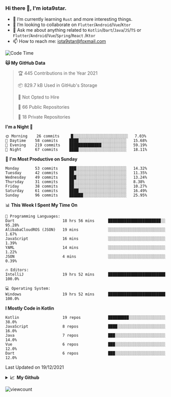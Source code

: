 ### Hi there 👋, I'm iota9star.

- 🌱 I’m currently learning `Rust` and more interesting things.
- 👯 I’m looking to collaborate on `Flutter`/`Android`/`Vue`/`Ktor`
- 💬 Ask me about anything related to `Kotlin`/`Dart`/`Java`/`JS`/`TS` or `Flutter`/`Android`/`Vue`/`Spring`/`React`
  /`Ktor`
- 📫 How to reach me: [iota9star@foxmail.com](iota9star@foxmail.com)



<!--START_SECTION:waka-->
![Code Time](http://img.shields.io/badge/Code%20Time-2%2C602%20hrs%2034%20mins-blue)

**🐱 My GitHub Data** 

> 🏆 445 Contributions in the Year 2021
 > 
> 📦 829.7 kB Used in GitHub's Storage 
 > 
> 🚫 Not Opted to Hire
 > 
> 📜 66 Public Repositories 
 > 
> 🔑 18 Private Repositories  
 > 
**I'm a Night 🦉** 

```text
🌞 Morning    26 commits     █░░░░░░░░░░░░░░░░░░░░░░░░   7.03% 
🌆 Daytime    58 commits     ████░░░░░░░░░░░░░░░░░░░░░   15.68% 
🌃 Evening    219 commits    ██████████████░░░░░░░░░░░   59.19% 
🌙 Night      67 commits     ████░░░░░░░░░░░░░░░░░░░░░   18.11%

```
📅 **I'm Most Productive on Sunday** 

```text
Monday       53 commits     ███░░░░░░░░░░░░░░░░░░░░░░   14.32% 
Tuesday      42 commits     ██░░░░░░░░░░░░░░░░░░░░░░░   11.35% 
Wednesday    49 commits     ███░░░░░░░░░░░░░░░░░░░░░░   13.24% 
Thursday     31 commits     ██░░░░░░░░░░░░░░░░░░░░░░░   8.38% 
Friday       38 commits     ██░░░░░░░░░░░░░░░░░░░░░░░   10.27% 
Saturday     61 commits     ████░░░░░░░░░░░░░░░░░░░░░   16.49% 
Sunday       96 commits     ██████░░░░░░░░░░░░░░░░░░░   25.95%

```


📊 **This Week I Spent My Time On** 

```text
💬 Programming Languages: 
Dart                     18 hrs 56 mins      ███████████████████████░░   95.28% 
AlibabaCloudROS (JSON)   19 mins             ░░░░░░░░░░░░░░░░░░░░░░░░░   1.67% 
JavaScript               16 mins             ░░░░░░░░░░░░░░░░░░░░░░░░░   1.39% 
YAML                     14 mins             ░░░░░░░░░░░░░░░░░░░░░░░░░   1.22% 
JSON                     4 mins              ░░░░░░░░░░░░░░░░░░░░░░░░░   0.39%

🔥 Editors: 
IntelliJ                 19 hrs 52 mins      █████████████████████████   100.0%

💻 Operating System: 
Windows                  19 hrs 52 mins      █████████████████████████   100.0%

```

**I Mostly Code in Kotlin** 

```text
Kotlin                   19 repos            █████████░░░░░░░░░░░░░░░░   38.0% 
JavaScript               8 repos             ████░░░░░░░░░░░░░░░░░░░░░   16.0% 
Java                     7 repos             ███░░░░░░░░░░░░░░░░░░░░░░   14.0% 
Vue                      6 repos             ███░░░░░░░░░░░░░░░░░░░░░░   12.0% 
Dart                     6 repos             ███░░░░░░░░░░░░░░░░░░░░░░   12.0%

```



 Last Updated on 19/12/2021
<!--END_SECTION:waka-->

<details>
  <summary><b>📈&nbsp;&nbsp;My Github</b></summary>
  <br>
  <img src='https://github-profile-trophy.vercel.app/?username=iota9star'>
  <img src='https://bad-apple-github-readme.vercel.app/api?show_bg=1&username=iota9star&hide_title=true'>
  <img src='http://cr-skills-chart-widget.azurewebsites.net/api/api?username=iota9star'>
</details>


![viewcount](https://count.getloli.com/get/@iota9star?theme=rule34)

